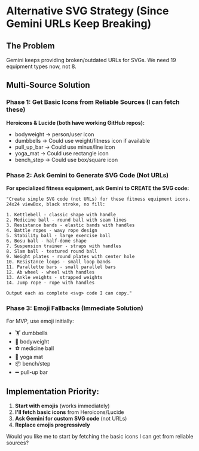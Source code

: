 # Alternative SVG Strategy (Since Gemini URLs Keep Breaking)

## The Problem
Gemini keeps providing broken/outdated URLs for SVGs. We need 19 equipment types now, not 8.

## Multi-Source Solution

### Phase 1: Get Basic Icons from Reliable Sources (I can fetch these)
**Heroicons & Lucide (both have working GitHub repos):**
- bodyweight → person/user icon
- dumbbells → Could use weight/fitness icon if available
- pull_up_bar → Could use minus/line icon
- yoga_mat → Could use rectangle icon
- bench_step → Could use box/square icon

### Phase 2: Ask Gemini to Generate SVG Code (Not URLs)
**For specialized fitness equipment, ask Gemini to CREATE the SVG code:**

```
"Create simple SVG code (not URLs) for these fitness equipment icons. 24x24 viewBox, black stroke, no fill:

1. Kettlebell - classic shape with handle
2. Medicine ball - round ball with seam lines
3. Resistance bands - elastic bands with handles
4. Battle ropes - wavy rope design
5. Stability ball - large exercise ball
6. Bosu ball - half-dome shape
7. Suspension trainer - straps with handles
8. Slam ball - textured round ball
9. Weight plates - round plates with center hole
10. Resistance loops - small loop bands
11. Parallette bars - small parallel bars
12. Ab wheel - wheel with handles
13. Ankle weights - strapped weights
14. Jump rope - rope with handles

Output each as complete <svg> code I can copy."
```

### Phase 3: Emoji Fallbacks (Immediate Solution)
For MVP, use emoji initially:
- 🏋️ dumbbells
- 🤸 bodyweight
- ⚽ medicine ball
- 🧘 yoga mat
- 📦 bench/step
- ➖ pull-up bar

## Implementation Priority:
1. **Start with emojis** (works immediately)
2. **I'll fetch basic icons** from Heroicons/Lucide
3. **Ask Gemini for custom SVG code** (not URLs)
4. **Replace emojis progressively**

Would you like me to start by fetching the basic icons I can get from reliable sources?